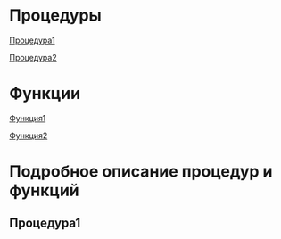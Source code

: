 # Процедуры
[Процедура1](readme.md#процедура1)

[Процедура2](123)

# Функции
[Функция1](123)

[Функция2](123)

# Подробное описание процедур и функций

## Процедура1
